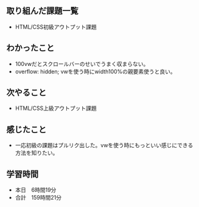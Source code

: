 ## 取り組んだ課題一覧
- HTML/CSS初級アウトプット課題
## わかったこと
- 100vwだとスクロールバーのせいでうまく収まらない。
- overflow: hidden; vwを使う時にwidth100%の親要素使うと良い。
## 次やること
- HTML/CSS上級アウトプット課題
## 感じたこと
- 一応初級の課題はプルリク出した。vwを使う時にもっといい感じにできる方法を知りたい。
## 学習時間
- 本日　6時間19分
- 合計　159時間21分